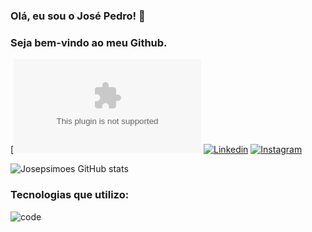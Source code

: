 ### Olá, eu sou o José Pedro! 👋

### Seja bem-vindo ao meu Github.


[![Email](josebtsimoes@gmail.com)
[![Linkedin](	https://img.shields.io/badge/LinkedIn-0077B5?style=for-the-badge&logo=linkedin&logoColor=white)](https://www.linkedin.com/in/jos%C3%A9-pedro-sim%C3%B5es-0ba76b208/)
[![Instagram](https://img.shields.io/badge/Instagram-E4405F?style=for-the-badge&logo=instagram&logoColor=white)](https://www.instagram.com/ze_talamoni)

![Josepsimoes GitHub stats](https://github-readme-stats.vercel.app/api?username=Josepsimoes&show_icons=true&theme=tokyonight)


### Tecnologias que utilizo:
![code](https://img.shields.io/badge/Python-14354C?style=for-the-badge&logo=python&logoColor=white)
